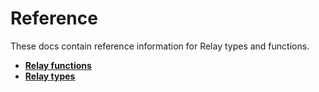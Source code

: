 # Reference

These docs contain reference information for Relay types and functions.

-   **[Relay functions](reference/relay-functions)**  
-   **[Relay types](reference/relay-types)**
